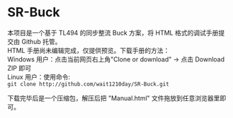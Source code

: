 # SR-Buck
本项目是一个基于 TL494 的同步整流 Buck 方案，将 HTML 格式的调试手册提交由 Github 托管。</br>
HTML 手册尚未编辑完成，仅提供预览。下载手册的方法：</br>
Windows 用户：点击当前网页右上角"Clone or download" -> 点击 Download ZIP 即可</br>
Linux 用户：使用命令: <br>
`git clone http://github.com/wait1210day/SR-Buck.git`

下载完毕后是一个压缩包，解压后把 "Manual.html" 文件拖放到任意浏览器里即可。</br>
